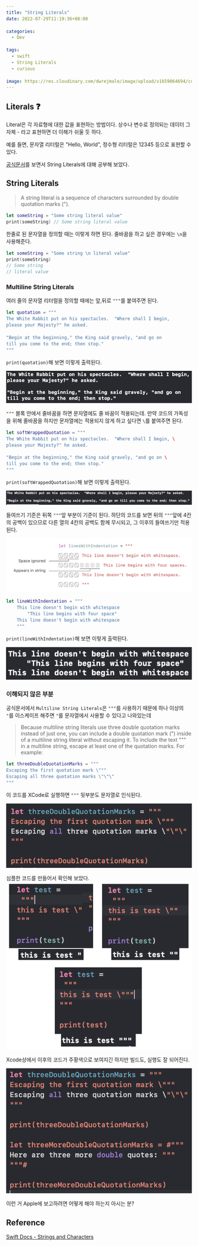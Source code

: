```yaml
---
title: "String Literals"
date: 2022-07-29T11:19:36+08:00

categories:
  - Dev

tags:
  - swift
  - String Literals
  - curious

image: https://res.cloudinary.com/dwrejmale/image/upload/v1659064694/curious2_ovngaz.jpg
---
```


## Literals ❓

Literal은 각 자료형에 대한 값을 표현하는 방법이다. 상수나 변수로 정의되는 데이터 그 자체 - 라고 표현하면 더 이해가 쉬울 듯 하다.

예를 들면, 문자열 리터럴은 "Hello, World", 정수형 리터럴은 12345 등으로 표현할 수 있다.

[공식문서](https://docs.swift.org/swift-book/LanguageGuide/StringsAndCharacters.html)를 보면서 String Literals에 대해 공부해 보았다.

## String Literals

> A string literal is a sequence of characters surrounded by double quotation marks (").

```swift
let someString = "Some string literal value"
print(someString) // Some string literal value
```

한줄로 된 문자열을 정의할 때는 이렇게 하면 된다. 줄바꿈을 하고 싶은 경우에는 `\n`을 사용해준다.

```swift
let someString = "Some string \n literal value"
print(someString)
// Some string
// literal value
```

### Multiline String Literals

여러 줄의 문자열 리터럴을 정의할 때에는 앞,뒤로 `"""`를 붙여주면 된다.

```swift
let quotation = """
The White Rabbit put on his spectacles.  "Where shall I begin,
please your Majesty?" he asked.

"Begin at the beginning," the King said gravely, "and go on
till you come to the end; then stop."
"""
```

`print(quotation)`해 보면 이렇게 출력된다.

![img](post/swift/220729-1.png)

`"""` 블록 안에서 줄바꿈을 하면 문자열에도 줄 바꿈이 적용되는데.
만약 코드의 가독성을 위해 줄바꿈을 하지만 문자열에는 적용되지 않게 하고 싶다면 `\`를 붙여주면 된다.

```swift
let softWrappedQuotation = """
The White Rabbit put on his spectacles.  "Where shall I begin, \
please your Majesty?" he asked.

"Begin at the beginning," the King said gravely, "and go on \
till you come to the end; then stop."
"""
```

`print(softWrappedQuotation)`해 보면 이렇게 출력된다.

![img](post/swift/220729-2.png)

들여쓰기 기준은 뒤쪽 `"""`앞 부분이 기준이 된다.
하단의 코드를 보면 뒤의 `"""`앞에 4칸의 공백이 있으므로 다른 열의 4칸의 공백도 함께 무시되고, 그 이후의 들여쓰기만 적용된다.

![img](post/swift/220729-3.png)

```swift
let lineWithIndentation = """
    This line doesn't begin with whitespace
        "This line begins with four space"
    This line doesn't begin with whitespace
    """
```

`print(lineWithIndentation)`해 보면 이렇게 출력된다.

![img](post/swift/220729-4.png)

### 이해되지 않은 부분

공식문서에서 `Multiline String Literals`은 `"""`를 사용하기 때문에 하나 이상의 `"`를 이스케이프 해주면 `"`를 문자열에서 사용할 수 있다고 나와있는데

> Because multiline string literals use three double quotation marks instead of just one, you can include a double quotation mark (") inside of a multiline string literal without escaping it. To include the text """ in a multiline string, escape at least one of the quotation marks. For example:

```swift
let threeDoubleQuotationMarks = """
Escaping the first quotation mark \"""
Escaping all three quotation marks \"\"\"
"""
```

이 코드를 XCode로 실행하면 `"""` 뒷부분도 문자열로 인식된다.

![img](post/swift/220729-5.png)

심플한 코드를 만들어서 확인해 보았다.
![img](post/swift/220729-6.png)

Xcode상에서 이후의 코드가 주황색으로 보여지긴 하지만 빌드도, 실행도 잘 되어진다.

![img](post/swift/220729-7.png)

이런 거 Apple에 보고하려면 어떻게 해야 하는지 아시는 분?

## Reference

[Swift Docs - Strings and Characters](https://docs.swift.org/swift-book/LanguageGuide/StringsAndCharacters.html)
